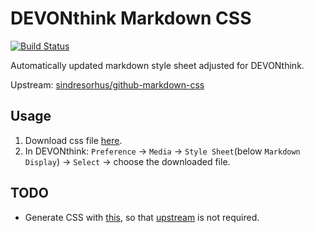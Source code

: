 # DEVONthink Markdown CSS

[![Build Status](https://drone.tevinzhang.com:4/api/badges/tevino/devonthink-markdown-css/status.svg)](https://drone.tevinzhang.com:4/tevino/devonthink-markdown-css)


Automatically updated markdown style sheet adjusted for DEVONthink.

Upstream: [sindresorhus/github-markdown-css][upstream]

## Usage

1. Download css file [here][css_file].
2. In DEVONthink: `Preference` -> `Media` -> `Style Sheet`(below `Markdown Display`) -> `Select` -> choose the downloaded file.


## TODO

- Generate CSS with [this][uncss], so that [upstream][upstream] is not required.


[css_file]: https://raw.githubusercontent.com/tevino/devonthink-markdown-css/master/github-markdown.css
[upstream]: https://github.com/sindresorhus/github-markdown-css
[uncss]: https://github.com/sindresorhus/generate-github-markdown-css


